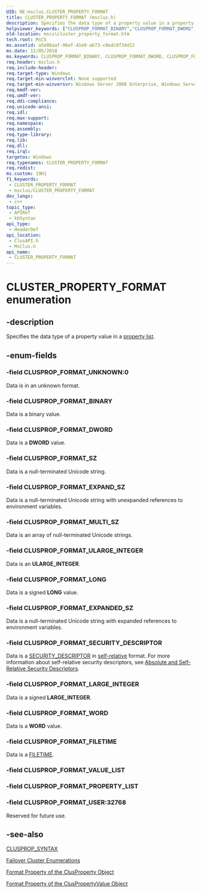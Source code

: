 ```yaml
---
UID: NE:msclus.CLUSTER_PROPERTY_FORMAT
title: CLUSTER_PROPERTY_FORMAT (msclus.h)
description: Specifies the data type of a property value in a property list. (CLUSTER_PROPERTY_FORMAT)
helpviewer_keywords: ["CLUSPROP_FORMAT_BINARY","CLUSPROP_FORMAT_DWORD","CLUSPROP_FORMAT_EXPANDED_SZ","CLUSPROP_FORMAT_EXPAND_SZ","CLUSPROP_FORMAT_FILETIME","CLUSPROP_FORMAT_LARGE_INTEGER","CLUSPROP_FORMAT_LONG","CLUSPROP_FORMAT_MULTI_SZ","CLUSPROP_FORMAT_SECURITY_DESCRIPTOR","CLUSPROP_FORMAT_SZ","CLUSPROP_FORMAT_ULARGE_INTEGER","CLUSPROP_FORMAT_UNKNOWN","CLUSPROP_FORMAT_USER","CLUSPROP_FORMAT_WORD","CLUSTER_PROPERTY_FORMAT","CLUSTER_PROPERTY_FORMAT enumeration [Failover Cluster]","_CLUSTER_PROPERTY_FORMAT","_CLUSTER_PROPERTY_FORMAT enumeration [Failover Cluster]","clusapi/CLUSPROP_FORMAT_BINARY","clusapi/CLUSPROP_FORMAT_DWORD","clusapi/CLUSPROP_FORMAT_EXPANDED_SZ","clusapi/CLUSPROP_FORMAT_EXPAND_SZ","clusapi/CLUSPROP_FORMAT_FILETIME","clusapi/CLUSPROP_FORMAT_LARGE_INTEGER","clusapi/CLUSPROP_FORMAT_LONG","clusapi/CLUSPROP_FORMAT_MULTI_SZ","clusapi/CLUSPROP_FORMAT_SECURITY_DESCRIPTOR","clusapi/CLUSPROP_FORMAT_SZ","clusapi/CLUSPROP_FORMAT_ULARGE_INTEGER","clusapi/CLUSPROP_FORMAT_UNKNOWN","clusapi/CLUSPROP_FORMAT_USER","clusapi/CLUSPROP_FORMAT_WORD","clusapi/CLUSTER_PROPERTY_FORMAT","clusapi/_CLUSTER_PROPERTY_FORMAT","msclus/CLUSPROP_FORMAT_BINARY","msclus/CLUSPROP_FORMAT_DWORD","msclus/CLUSPROP_FORMAT_EXPANDED_SZ","msclus/CLUSPROP_FORMAT_EXPAND_SZ","msclus/CLUSPROP_FORMAT_FILETIME","msclus/CLUSPROP_FORMAT_LARGE_INTEGER","msclus/CLUSPROP_FORMAT_LONG","msclus/CLUSPROP_FORMAT_MULTI_SZ","msclus/CLUSPROP_FORMAT_SECURITY_DESCRIPTOR","msclus/CLUSPROP_FORMAT_SZ","msclus/CLUSPROP_FORMAT_ULARGE_INTEGER","msclus/CLUSPROP_FORMAT_UNKNOWN","msclus/CLUSPROP_FORMAT_USER","msclus/CLUSPROP_FORMAT_WORD","msclus/CLUSTER_PROPERTY_FORMAT","msclus/_CLUSTER_PROPERTY_FORMAT","mscs.cluster_property_format"]
old-location: mscs\cluster_property_format.htm
tech.root: MsCS
ms.assetid: a5e06aaf-96ef-41e9-ab73-c0edc8f34d12
ms.date: 12/05/2018
ms.keywords: CLUSPROP_FORMAT_BINARY, CLUSPROP_FORMAT_DWORD, CLUSPROP_FORMAT_EXPANDED_SZ, CLUSPROP_FORMAT_EXPAND_SZ, CLUSPROP_FORMAT_FILETIME, CLUSPROP_FORMAT_LARGE_INTEGER, CLUSPROP_FORMAT_LONG, CLUSPROP_FORMAT_MULTI_SZ, CLUSPROP_FORMAT_SECURITY_DESCRIPTOR, CLUSPROP_FORMAT_SZ, CLUSPROP_FORMAT_ULARGE_INTEGER, CLUSPROP_FORMAT_UNKNOWN, CLUSPROP_FORMAT_USER, CLUSPROP_FORMAT_WORD, CLUSTER_PROPERTY_FORMAT, CLUSTER_PROPERTY_FORMAT enumeration [Failover Cluster], _CLUSTER_PROPERTY_FORMAT, _CLUSTER_PROPERTY_FORMAT enumeration [Failover Cluster], clusapi/CLUSPROP_FORMAT_BINARY, clusapi/CLUSPROP_FORMAT_DWORD, clusapi/CLUSPROP_FORMAT_EXPANDED_SZ, clusapi/CLUSPROP_FORMAT_EXPAND_SZ, clusapi/CLUSPROP_FORMAT_FILETIME, clusapi/CLUSPROP_FORMAT_LARGE_INTEGER, clusapi/CLUSPROP_FORMAT_LONG, clusapi/CLUSPROP_FORMAT_MULTI_SZ, clusapi/CLUSPROP_FORMAT_SECURITY_DESCRIPTOR, clusapi/CLUSPROP_FORMAT_SZ, clusapi/CLUSPROP_FORMAT_ULARGE_INTEGER, clusapi/CLUSPROP_FORMAT_UNKNOWN, clusapi/CLUSPROP_FORMAT_USER, clusapi/CLUSPROP_FORMAT_WORD, clusapi/CLUSTER_PROPERTY_FORMAT, clusapi/_CLUSTER_PROPERTY_FORMAT, msclus/CLUSPROP_FORMAT_BINARY, msclus/CLUSPROP_FORMAT_DWORD, msclus/CLUSPROP_FORMAT_EXPANDED_SZ, msclus/CLUSPROP_FORMAT_EXPAND_SZ, msclus/CLUSPROP_FORMAT_FILETIME, msclus/CLUSPROP_FORMAT_LARGE_INTEGER, msclus/CLUSPROP_FORMAT_LONG, msclus/CLUSPROP_FORMAT_MULTI_SZ, msclus/CLUSPROP_FORMAT_SECURITY_DESCRIPTOR, msclus/CLUSPROP_FORMAT_SZ, msclus/CLUSPROP_FORMAT_ULARGE_INTEGER, msclus/CLUSPROP_FORMAT_UNKNOWN, msclus/CLUSPROP_FORMAT_USER, msclus/CLUSPROP_FORMAT_WORD, msclus/CLUSTER_PROPERTY_FORMAT, msclus/_CLUSTER_PROPERTY_FORMAT, mscs.cluster_property_format
req.header: msclus.h
req.include-header: 
req.target-type: Windows
req.target-min-winverclnt: None supported
req.target-min-winversvr: Windows Server 2008 Enterprise, Windows Server 2008 Datacenter
req.kmdf-ver: 
req.umdf-ver: 
req.ddi-compliance: 
req.unicode-ansi: 
req.idl: 
req.max-support: 
req.namespace: 
req.assembly: 
req.type-library: 
req.lib: 
req.dll: 
req.irql: 
targetos: Windows
req.typenames: CLUSTER_PROPERTY_FORMAT
req.redist: 
ms.custom: 19H1
f1_keywords:
 - CLUSTER_PROPERTY_FORMAT
 - msclus/CLUSTER_PROPERTY_FORMAT
dev_langs:
 - c++
topic_type:
 - APIRef
 - kbSyntax
api_type:
 - HeaderDef
api_location:
 - ClusAPI.h
 - MsClus.h
api_name:
 - CLUSTER_PROPERTY_FORMAT
---
```


# CLUSTER_PROPERTY_FORMAT enumeration


## -description

Specifies the data type of a property value in a 
    <a href="/previous-versions/windows/desktop/mscs/property-lists">property list</a>.

## -enum-fields

### -field CLUSPROP_FORMAT_UNKNOWN:0

Data is in an unknown format.

### -field CLUSPROP_FORMAT_BINARY

Data is a binary value.

### -field CLUSPROP_FORMAT_DWORD

Data is a <b>DWORD</b> value.

### -field CLUSPROP_FORMAT_SZ

Data is a null-terminated Unicode string.

### -field CLUSPROP_FORMAT_EXPAND_SZ

Data is a null-terminated Unicode string with unexpanded references to environment variables.

### -field CLUSPROP_FORMAT_MULTI_SZ

Data is an array of null-terminated Unicode strings.

### -field CLUSPROP_FORMAT_ULARGE_INTEGER

Data is an <b>ULARGE_INTEGER</b>.

### -field CLUSPROP_FORMAT_LONG

Data is a signed <b>LONG</b> value.

### -field CLUSPROP_FORMAT_EXPANDED_SZ

Data is a null-terminated Unicode string with expanded references to environment variables.

### -field CLUSPROP_FORMAT_SECURITY_DESCRIPTOR

Data is a <a href="/windows/desktop/api/winnt/ns-winnt-security_descriptor">SECURITY_DESCRIPTOR</a> in 
          <a href="/windows/desktop/SecGloss/s-gly">self-relative</a> 
          format. For more information about self-relative security descriptors, see 
          <a href="/windows/desktop/SecAuthZ/absolute-and-self-relative-security-descriptors">Absolute and Self-Relative Security Descriptors</a>.

### -field CLUSPROP_FORMAT_LARGE_INTEGER

Data is a signed <b>LARGE_INTEGER</b>.

### -field CLUSPROP_FORMAT_WORD

Data is a <b>WORD</b> value.

### -field CLUSPROP_FORMAT_FILETIME

Data is a <a href="/windows/desktop/api/minwinbase/ns-minwinbase-filetime">FILETIME</a>.

### -field CLUSPROP_FORMAT_VALUE_LIST

### -field CLUSPROP_FORMAT_PROPERTY_LIST

### -field CLUSPROP_FORMAT_USER:32768

Reserved for future use.

## -see-also

<a href="/previous-versions/windows/desktop/api/clusapi/ns-clusapi-clusprop_syntax">CLUSPROP_SYNTAX</a>



<a href="/previous-versions/windows/desktop/mscs/cluster-enumerations">Failover Cluster Enumerations</a>



<a href="/previous-versions/windows/desktop/mscs/clusproperty-format">Format Property of the ClusProperty Object</a>



<a href="/previous-versions/windows/desktop/mscs/cluspropertyvalue-format">Format Property of the ClusPropertyValue Object</a>
